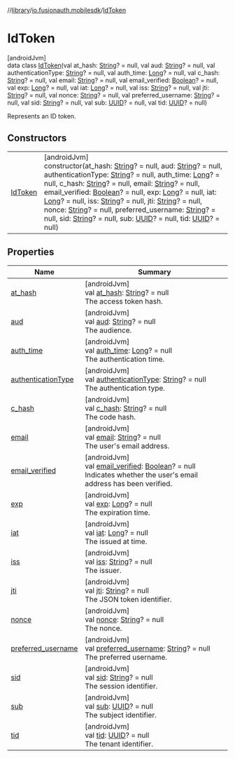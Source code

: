 //[library](../../../index.md)/[io.fusionauth.mobilesdk](../index.md)/[IdToken](index.md)

# IdToken

[androidJvm]\
data class [IdToken](index.md)(val at_hash: [String](https://kotlinlang.org/api/latest/jvm/stdlib/kotlin/-string/index.html)? = null, val aud: [String](https://kotlinlang.org/api/latest/jvm/stdlib/kotlin/-string/index.html)? = null, val authenticationType: [String](https://kotlinlang.org/api/latest/jvm/stdlib/kotlin/-string/index.html)? = null, val auth_time: [Long](https://kotlinlang.org/api/latest/jvm/stdlib/kotlin/-long/index.html)? = null, val c_hash: [String](https://kotlinlang.org/api/latest/jvm/stdlib/kotlin/-string/index.html)? = null, val email: [String](https://kotlinlang.org/api/latest/jvm/stdlib/kotlin/-string/index.html)? = null, val email_verified: [Boolean](https://kotlinlang.org/api/latest/jvm/stdlib/kotlin/-boolean/index.html)? = null, val exp: [Long](https://kotlinlang.org/api/latest/jvm/stdlib/kotlin/-long/index.html)? = null, val iat: [Long](https://kotlinlang.org/api/latest/jvm/stdlib/kotlin/-long/index.html)? = null, val iss: [String](https://kotlinlang.org/api/latest/jvm/stdlib/kotlin/-string/index.html)? = null, val jti: [String](https://kotlinlang.org/api/latest/jvm/stdlib/kotlin/-string/index.html)? = null, val nonce: [String](https://kotlinlang.org/api/latest/jvm/stdlib/kotlin/-string/index.html)? = null, val preferred_username: [String](https://kotlinlang.org/api/latest/jvm/stdlib/kotlin/-string/index.html)? = null, val sid: [String](https://kotlinlang.org/api/latest/jvm/stdlib/kotlin/-string/index.html)? = null, val sub: [UUID](https://developer.android.com/reference/kotlin/java/util/UUID.html)? = null, val tid: [UUID](https://developer.android.com/reference/kotlin/java/util/UUID.html)? = null)

Represents an ID token.

## Constructors

| | |
|---|---|
| [IdToken](-id-token.md) | [androidJvm]<br>constructor(at_hash: [String](https://kotlinlang.org/api/latest/jvm/stdlib/kotlin/-string/index.html)? = null, aud: [String](https://kotlinlang.org/api/latest/jvm/stdlib/kotlin/-string/index.html)? = null, authenticationType: [String](https://kotlinlang.org/api/latest/jvm/stdlib/kotlin/-string/index.html)? = null, auth_time: [Long](https://kotlinlang.org/api/latest/jvm/stdlib/kotlin/-long/index.html)? = null, c_hash: [String](https://kotlinlang.org/api/latest/jvm/stdlib/kotlin/-string/index.html)? = null, email: [String](https://kotlinlang.org/api/latest/jvm/stdlib/kotlin/-string/index.html)? = null, email_verified: [Boolean](https://kotlinlang.org/api/latest/jvm/stdlib/kotlin/-boolean/index.html)? = null, exp: [Long](https://kotlinlang.org/api/latest/jvm/stdlib/kotlin/-long/index.html)? = null, iat: [Long](https://kotlinlang.org/api/latest/jvm/stdlib/kotlin/-long/index.html)? = null, iss: [String](https://kotlinlang.org/api/latest/jvm/stdlib/kotlin/-string/index.html)? = null, jti: [String](https://kotlinlang.org/api/latest/jvm/stdlib/kotlin/-string/index.html)? = null, nonce: [String](https://kotlinlang.org/api/latest/jvm/stdlib/kotlin/-string/index.html)? = null, preferred_username: [String](https://kotlinlang.org/api/latest/jvm/stdlib/kotlin/-string/index.html)? = null, sid: [String](https://kotlinlang.org/api/latest/jvm/stdlib/kotlin/-string/index.html)? = null, sub: [UUID](https://developer.android.com/reference/kotlin/java/util/UUID.html)? = null, tid: [UUID](https://developer.android.com/reference/kotlin/java/util/UUID.html)? = null) |

## Properties

| Name | Summary |
|---|---|
| [at_hash](at_hash.md) | [androidJvm]<br>val [at_hash](at_hash.md): [String](https://kotlinlang.org/api/latest/jvm/stdlib/kotlin/-string/index.html)? = null<br>The access token hash. |
| [aud](aud.md) | [androidJvm]<br>val [aud](aud.md): [String](https://kotlinlang.org/api/latest/jvm/stdlib/kotlin/-string/index.html)? = null<br>The audience. |
| [auth_time](auth_time.md) | [androidJvm]<br>val [auth_time](auth_time.md): [Long](https://kotlinlang.org/api/latest/jvm/stdlib/kotlin/-long/index.html)? = null<br>The authentication time. |
| [authenticationType](authentication-type.md) | [androidJvm]<br>val [authenticationType](authentication-type.md): [String](https://kotlinlang.org/api/latest/jvm/stdlib/kotlin/-string/index.html)? = null<br>The authentication type. |
| [c_hash](c_hash.md) | [androidJvm]<br>val [c_hash](c_hash.md): [String](https://kotlinlang.org/api/latest/jvm/stdlib/kotlin/-string/index.html)? = null<br>The code hash. |
| [email](email.md) | [androidJvm]<br>val [email](email.md): [String](https://kotlinlang.org/api/latest/jvm/stdlib/kotlin/-string/index.html)? = null<br>The user's email address. |
| [email_verified](email_verified.md) | [androidJvm]<br>val [email_verified](email_verified.md): [Boolean](https://kotlinlang.org/api/latest/jvm/stdlib/kotlin/-boolean/index.html)? = null<br>Indicates whether the user's email address has been verified. |
| [exp](exp.md) | [androidJvm]<br>val [exp](exp.md): [Long](https://kotlinlang.org/api/latest/jvm/stdlib/kotlin/-long/index.html)? = null<br>The expiration time. |
| [iat](iat.md) | [androidJvm]<br>val [iat](iat.md): [Long](https://kotlinlang.org/api/latest/jvm/stdlib/kotlin/-long/index.html)? = null<br>The issued at time. |
| [iss](iss.md) | [androidJvm]<br>val [iss](iss.md): [String](https://kotlinlang.org/api/latest/jvm/stdlib/kotlin/-string/index.html)? = null<br>The issuer. |
| [jti](jti.md) | [androidJvm]<br>val [jti](jti.md): [String](https://kotlinlang.org/api/latest/jvm/stdlib/kotlin/-string/index.html)? = null<br>The JSON token identifier. |
| [nonce](nonce.md) | [androidJvm]<br>val [nonce](nonce.md): [String](https://kotlinlang.org/api/latest/jvm/stdlib/kotlin/-string/index.html)? = null<br>The nonce. |
| [preferred_username](preferred_username.md) | [androidJvm]<br>val [preferred_username](preferred_username.md): [String](https://kotlinlang.org/api/latest/jvm/stdlib/kotlin/-string/index.html)? = null<br>The preferred username. |
| [sid](sid.md) | [androidJvm]<br>val [sid](sid.md): [String](https://kotlinlang.org/api/latest/jvm/stdlib/kotlin/-string/index.html)? = null<br>The session identifier. |
| [sub](sub.md) | [androidJvm]<br>val [sub](sub.md): [UUID](https://developer.android.com/reference/kotlin/java/util/UUID.html)? = null<br>The subject identifier. |
| [tid](tid.md) | [androidJvm]<br>val [tid](tid.md): [UUID](https://developer.android.com/reference/kotlin/java/util/UUID.html)? = null<br>The tenant identifier. |
